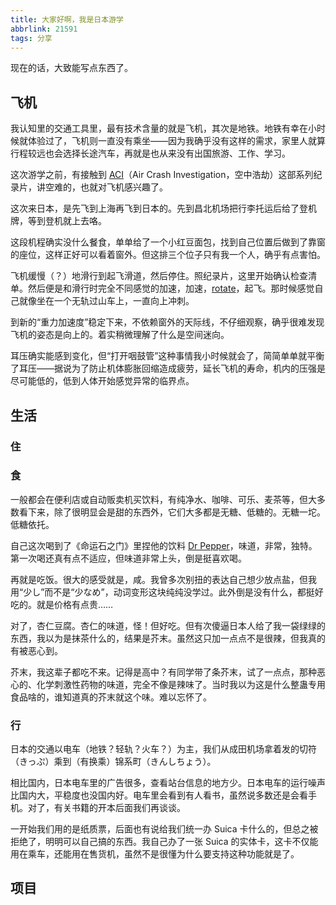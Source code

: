 ```yaml
---
title: 大家好啊，我是日本游学
abbrlink: 21591
tags: 分享
---
```


现在的话，大致能写点东西了。

## 飞机

我认知里的交通工具里，最有技术含量的就是飞机，其次是地铁。地铁有幸在小时候就体验过了，飞机则一直没有乘坐——因为我确乎没有这样的需求，家里人就算行程较远也会选择长途汽车，再就是也从来没有出国旅游、工作、学习。

这次游学之前，有接触到 [ACI](https://space.bilibili.com/358422)（Air Crash Investigation，空中浩劫）这部系列纪录片，讲空难的，也就对飞机感兴趣了。

这次来日本，是先飞到上海再飞到日本的。先到昌北机场把行李托运后给了登机牌，等到登机就上去咯。

这段机程确实没什么餐食，单单给了一个小红豆面包，找到自己位置后做到了靠窗的座位，这样正好可以看着窗外。但这排三个位子只有我一个人，确乎有点害怕。

飞机缓慢（？）地滑行到起飞滑道，然后停住。照纪录片，这里开始确认检查清单。然后便是和滑行时完全不同感觉的加速，加速，[rotate](<https://en.wikipedia.org/wiki/Rotation_(aeronautics)>)，起飞。那时候感觉自己就像坐在一个无轨过山车上，一直向上冲刺。

到新的“重力加速度”稳定下来，不依赖窗外的天际线，不仔细观察，确乎很难发现飞机的姿态是向上的。着实稍微理解了什么是空间迷向。

耳压确实能感到变化，但“打开咽鼓管”这种事情我小时候就会了，简简单单就平衡了耳压——据说为了防止机体膨胀回缩造成疲劳，延长飞机的寿命，机内的压强是尽可能低的，低到人体开始感觉异常的临界点。

## 生活

### 住

### 食

一般都会在便利店或自动贩卖机买饮料，有纯净水、咖啡、可乐、麦茶等，但大多数看下来，除了很明显会是甜的东西外，它们大多都是无糖、低糖的。无糖一坨。低糖依托。

自己这次喝到了《命运石之门》里捏他的饮料 [Dr Pepper](https://en.wikipedia.org/wiki/Dr_Pepper)，味道，非常，独特。第一次喝还真有点不适应，但味道非常上头，倒是挺喜欢喝。

再就是吃饭。很大的感受就是，咸。我曾多次别扭的表达自己想少放点盐，但我用“少し”而不是“少なめ”，动词变形这块纯纯没学过。此外倒是没有什么，都挺好吃的。就是价格有点贵……

对了，杏仁豆腐。杏仁的味道，怪！但好吃。但有次傻逼日本人给了我一袋绿绿的东西，我以为是抹茶什么的，结果是芥末。虽然这只加一点点不是很辣，但我真的有被恶心到。

芥末，我这辈子都吃不来。记得是高中？有同学带了条芥末，试了一点点，那种恶心的、化学刺激性药物的味道，完全不像是辣味了。当时我以为这是什么整蛊专用食品啥的，谁知道真的芥末就这个味。难以忘怀了。

### 行

日本的交通以电车（地铁？轻轨？火车？）为主，我们从成田机场拿着发的切符（きっぷ）乘到（有换乘）锦系町（きんしちょう）。

相比国内，日本电车里的广告很多，查看站台信息的地方少。日本电车的运行噪声比国内大，平稳度也没国内好。电车里会看到有人看书，虽然说多数还是会看手机。对了，有关书籍的开本后面我们再谈谈。

一开始我们用的是纸质票，后面也有说给我们统一办 Suica 卡什么的，但总之被拒绝了，明明可以自己搞的东西。我自己办了一张 Suica 的实体卡，这卡不仅能用在乘车，还能用在售货机，虽然不是很懂为什么要支持这种功能就是了。

## 项目
